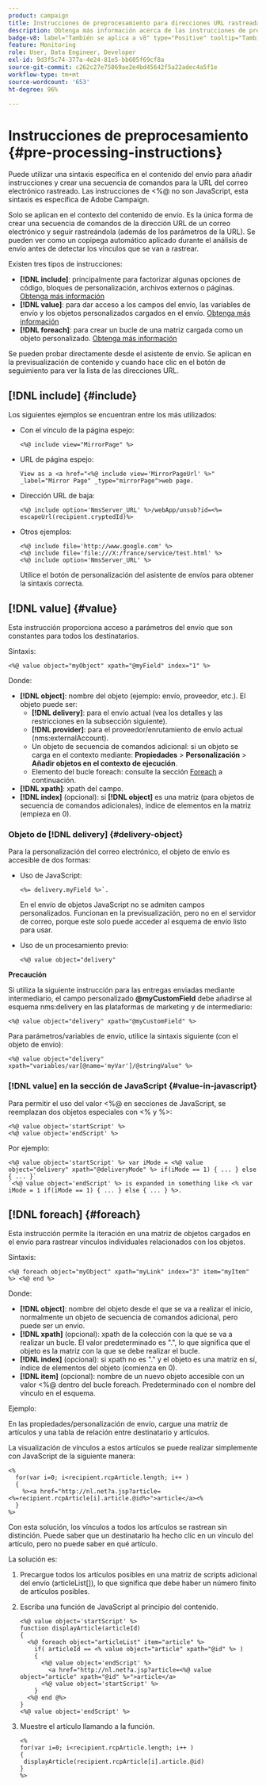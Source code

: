 ```yaml
---
product: campaign
title: Instrucciones de preprocesamiento para direcciones URL rastreadas
description: Obtenga más información acerca de las instrucciones de preprocesamiento que se utilizarán para crear secuencias de comandos de la dirección URL de un correo electrónico que se seguirá rastreando
badge-v8: label="También se aplica a v8" type="Positive" tooltip="También se aplica a Campaign v8"
feature: Monitoring
role: User, Data Engineer, Developer
exl-id: 9d3f5c74-377a-4e24-81e5-bb605f69cf8a
source-git-commit: c262c27e75869ae2e4bd45642f5a22adec4a5f1e
workflow-type: tm+mt
source-wordcount: '653'
ht-degree: 96%

---
```


# Instrucciones de preprocesamiento {#pre-processing-instructions}

Puede utilizar una sintaxis específica en el contenido del envío para añadir instrucciones y crear una secuencia de comandos para la URL del correo electrónico rastreado. Las instrucciones de &lt;%@ no son JavaScript, esta sintaxis es específica de Adobe Campaign.

Solo se aplican en el contexto del contenido de envío. Es la única forma de crear una secuencia de comandos de la dirección URL de un correo electrónico y seguir rastreándola (además de los parámetros de la URL). Se pueden ver como un copipega automático aplicado durante el análisis de envío antes de detectar los vínculos que se van a rastrear.

Existen tres tipos de instrucciones:

* **[!DNL include]**: principalmente para factorizar algunas opciones de código, bloques de personalización, archivos externos o páginas. [Obtenga más información](#include)
* **[!DNL value]**: para dar acceso a los campos del envío, las variables de envío y los objetos personalizados cargados en el envío. [Obtenga más información](#value)
* **[!DNL foreach]**: para crear un bucle de una matriz cargada como un objeto personalizado. [Obtenga más información](#foreach)

Se pueden probar directamente desde el asistente de envío. Se aplican en la previsualización de contenido y cuando hace clic en el botón de seguimiento para ver la lista de las direcciones URL.

## [!DNL include] {#include}

Los siguientes ejemplos se encuentran entre los más utilizados:

* Con el vínculo de la página espejo:

  ```
  <%@ include view="MirrorPage" %>  
  ```

* URL de página espejo:

  ```
  View as a <a href="<%@ include view='MirrorPageUrl' %>" _label="Mirror Page" _type="mirrorPage">web page.
  ```

* Dirección URL de baja:

  ```
  <%@ include option='NmsServer_URL' %>/webApp/unsub?id=<%= escapeUrl(recipient.cryptedId)%>
  ```

* Otros ejemplos:

  ```
  <%@ include file='http://www.google.com' %>
  <%@ include file='file:///X:/france/service/test.html' %>
  <%@ include option='NmsServer_URL' %>
  ```

  Utilice el botón de personalización del asistente de envíos para obtener la sintaxis correcta.

## [!DNL value] {#value}

Esta instrucción proporciona acceso a parámetros del envío que son constantes para todos los destinatarios.

Sintaxis:

```
<%@ value object="myObject" xpath="@myField" index="1" %>
```

Donde:

* **[!DNL object]**: nombre del objeto (ejemplo: envío, proveedor, etc.).
El objeto puede ser:
   * **[!DNL delivery]**: para el envío actual (vea los detalles y las restricciones en la subsección siguiente).
   * **[!DNL provider]**: para el proveedor/enrutamiento de envío actual (nms:externalAccount).
   * Un objeto de secuencia de comandos adicional: si un objeto se carga en el contexto mediante: **Propiedades** > **Personalización** > **Añadir objetos en el contexto de ejecución**.
   * Elemento del bucle foreach: consulte la sección [Foreach](#foreach) a continuación.
* **[!DNL xpath]**: xpath del campo.
* **[!DNL index]** (opcional): si **[!DNL object]** es una matriz (para objetos de secuencia de comandos adicionales), índice de elementos en la matriz (empieza en 0).

### Objeto de [!DNL delivery] {#delivery-object}

Para la personalización del correo electrónico, el objeto de envío es accesible de dos formas:

* Uso de JavaScript:

  ```
  <%= delivery.myField %>`.
  ```

  En el envío de objetos JavaScript no se admiten campos personalizados. Funcionan en la previsualización, pero no en el servidor de correo, porque este solo puede acceder al esquema de envío listo para usar.

* Uso de un procesamiento previo:

  ```
  <%@ value object="delivery"
  ```


**Precaución**

Si utiliza la siguiente instrucción para las entregas enviadas mediante intermediario, el campo personalizado **@myCustomField** debe añadirse al esquema nms:delivery en las plataformas de marketing y de intermediario:

```
<%@ value object="delivery" xpath="@myCustomField" %>
```

Para parámetros/variables de envío, utilice la sintaxis siguiente (con el objeto de envío):

```
<%@ value object="delivery" xpath="variables/var[@name='myVar']/@stringValue" %>
```

### [!DNL value] en la sección de JavaScript {#value-in-javascript}

Para permitir el uso del valor &lt;%@ en secciones de JavaScript, se reemplazan dos objetos especiales con &lt;% y %>:

```
<%@ value object='startScript' %>
<%@ value object='endScript' %>
```

Por ejemplo:

```
<%@ value object='startScript' %> var iMode = <%@ value object="delivery" xpath="@deliveryMode" %> if(iMode == 1) { ... } else { ... }`
`<%@ value object='endScript' %> is expanded in something like <% var iMode = 1 if(iMode == 1) { ... } else { ... } %>.
```

## [!DNL foreach] {#foreach}

Esta instrucción permite la iteración en una matriz de objetos cargados en el envío para rastrear vínculos individuales relacionados con los objetos.

Síntaxis:

```
<%@ foreach object="myObject" xpath="myLink" index="3" item="myItem" %> <%@ end %>
```

Donde:

* **[!DNL object]**: nombre del objeto desde el que se va a realizar el inicio, normalmente un objeto de secuencia de comandos adicional, pero puede ser un envío.
* **[!DNL xpath]** (opcional): xpath de la colección con la que se va a realizar un bucle. El valor predeterminado es &quot;.&quot;, lo que significa que el objeto es la matriz con la que se debe realizar el bucle.
* **[!DNL index]** (opcional): si xpath no es &quot;.&quot; y el objeto es una matriz en sí, índice de elementos del objeto (comienza en 0).
* **[!DNL item]** (opcional): nombre de un nuevo objeto accesible con un valor &lt;%@ dentro del bucle foreach. Predeterminado con el nombre del vínculo en el esquema.

Ejemplo:

En las propiedades/personalización de envío, cargue una matriz de artículos y una tabla de relación entre destinatario y artículos.

La visualización de vínculos a estos artículos se puede realizar simplemente con JavaScript de la siguiente manera:

```
<%
  for(var i=0; i<recipient.rcpArticle.length; i++ )
  {
    %><a href="http://nl.net?a.jsp?article=<%=recipient.rcpArticle[i].article.@id%>">article</a><%
  }
%>
```

Con esta solución, los vínculos a todos los artículos se rastrean sin distinción. Puede saber que un destinatario ha hecho clic en un vínculo del artículo, pero no puede saber en qué artículo.

La solución es:

1. Precargue todos los artículos posibles en una matriz de scripts adicional del envío (articleList[]), lo que significa que debe haber un número finito de artículos posibles.
1. Escriba una función de JavaScript al principio del contenido.

   ```
   <%@ value object='startScript' %>
   function displayArticle(articleId)
   {
     <%@ foreach object="articleList" item="article" %>
       if( articleId == <% value object="article" xpath="@id" %> ) 
       {
         <%@ value object='endScript' %>
           <a href="http://nl.net?a.jsp?article=<%@ value object="article" xpath="@id" %>">article</a>
         <%@ value object='startScript' %>
       } 
     <%@ end @%>
   }
   <%@ value object='endScript' %>
   ```

1. Muestre el artículo llamando a la función.

   ```
   <%
   for(var i=0; i<recipient.rcpArticle.length; i++ )
   {
    displayArticle(recipient.rcpArticle[i].article.@id)
   }
   %>
   ```
